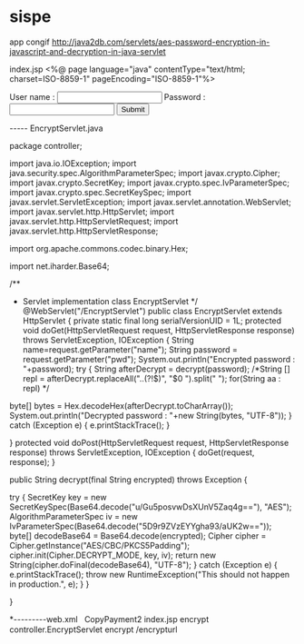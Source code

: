 # sispe
app congif
http://java2db.com/servlets/aes-password-encryption-in-javascript-and-decryption-in-java-servlet

index.jsp
  <%@ page language="java" contentType="text/html; charset=ISO-8859-1"
 pageEncoding="ISO-8859-1"%>

<!DOCTYPE html PUBLIC "-//W3C//DTD HTML 4.01 Transitional//EN" "http://www.w3.org/TR/html4/loose.dtd">
<html>
<head>
<meta http-equiv="Content-Type" content="text/html; charset=ISO-8859-1">
<title>Insert title here</title>
<script src="https://cdnjs.cloudflare.com/ajax/libs/crypto-js/3.1.2/rollups/aes.js"></script>
<script>
function doSubmit() 
 var val = document.getElementById('pwd').value; //assign password to a variable
 var rkEncryptionKey = CryptoJS.enc.Base64.parse('u/Gu5posvwDsXUnV5Zaq4g==');
 var rkEncryptionIv = CryptoJS.enc.Base64.parse('5D9r9ZVzEYYgha93/aUK2w==');
 var utf8Stringified = CryptoJS.enc.Utf8.parse(val);
 var encrypted = CryptoJS.AES.encrypt(utf8Stringified.toString(), rkEncryptionKey, 
{mode: CryptoJS.mode.CBC, padding: CryptoJS.pad.Pkcs7, iv: rkEncryptionIv});
 document.myform.pwd.value = encrypted.ciphertext.toString(CryptoJS.enc.Base64);
alert("Encrypted Password"+document.myform.pwd.value);
 form.submit();
}

</script>
</head>
<body>
<form method="post" name="myform" action="encrypturl" >
User name : <input type="text" name = "user" />
Password : <input type="password" name="pwd" id="pwd"/>
<input type="submit" value="Submit" onClick="doSubmit()"/> 
</form>
</body>
</html>


-----  EncryptServlet.java

package controller;

import java.io.IOException;
import java.security.spec.AlgorithmParameterSpec;
import javax.crypto.Cipher;
import javax.crypto.SecretKey;
import javax.crypto.spec.IvParameterSpec;
import javax.crypto.spec.SecretKeySpec;
import javax.servlet.ServletException;
import javax.servlet.annotation.WebServlet;
import javax.servlet.http.HttpServlet;
import javax.servlet.http.HttpServletRequest;
import javax.servlet.http.HttpServletResponse;

import org.apache.commons.codec.binary.Hex;

import net.iharder.Base64;

/**
 * Servlet implementation class EncryptServlet
 */
@WebServlet("/EncryptServlet")
public class EncryptServlet extends HttpServlet {
 private static final long serialVersionUID = 1L;
 protected void doGet(HttpServletRequest request, HttpServletResponse response) 
  throws ServletException, IOException {
 String name=request.getParameter("name");
 String password = request.getParameter("pwd");
 System.out.println("Encrypted password : "+password);
 try {
 String afterDecrypt = decrypt(password);
 /*String [] repl = afterDecrypt.replaceAll("..(?!$)", "$0 ").split(" ");
 for(String aa : repl) */
 
 byte[] bytes = Hex.decodeHex(afterDecrypt.toCharArray());
 System.out.println("Decrypted password : "+new String(bytes, "UTF-8"));
 } catch (Exception e) {
 e.printStackTrace();
 }
 
 }
 protected void doPost(HttpServletRequest request, HttpServletResponse response) throws ServletException, IOException {
 doGet(request, response);
 }


public String decrypt(final String encrypted) throws Exception {

 try {
 SecretKey key = new SecretKeySpec(Base64.decode("u/Gu5posvwDsXUnV5Zaq4g=="), "AES");
 AlgorithmParameterSpec iv = new IvParameterSpec(Base64.decode("5D9r9ZVzEYYgha93/aUK2w=="));
 byte[] decodeBase64 = Base64.decode(encrypted);
 Cipher cipher = Cipher.getInstance("AES/CBC/PKCS5Padding");
 cipher.init(Cipher.DECRYPT_MODE, key, iv);
 return new String(cipher.doFinal(decodeBase64), "UTF-8");
 } catch (Exception e) {
 e.printStackTrace();
 throw new RuntimeException("This should not happen in production.", e);
 }
} 


}


*---------web.xml
<span style="font-family: Georgia, 'Times New Roman', 'Bitstream Charter', Times, serif;"><span style="font-size: 16px; white-space: normal;"> </span></span><?xml version="1.0" encoding="UTF-8"?>
<web-app xmlns:xsi="http://www.w3.org/2001/XMLSchema-instance" 
xmlns="http://java.sun.com/xml/ns/javaee" xmlns:web="http://java.sun.com/xml/ns/javaee/web-app_2_5.xsd" xsi:schemaLocation="http://java.sun.com/xml/ns/javaee http://java.sun.com/xml/ns/javaee/web-app_2_5.xsd" id="WebApp_ID" version="2.5">
 <display-name>CopyPayment2</display-name>
 <welcome-file-list>
 <welcome-file>index.jsp</welcome-file>
 </welcome-file-list>
 <servlet>
 <servlet-name>encrypt</servlet-name>
 <servlet-class>controller.EncryptServlet</servlet-class>
 </servlet>
 <servlet-mapping>
 <servlet-name>encrypt</servlet-name>
 <url-pattern>/encrypturl</url-pattern>
 </servlet-mapping>
 
</web-app>
